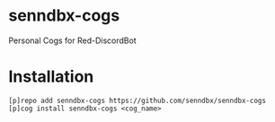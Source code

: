 # senndbx-cogs
Personal Cogs for Red-DiscordBot
# Installation
`[p]repo add senndbx-cogs https://github.com/senndbx/senndbx-cogs`
`[p]cog install senndbx-cogs <cog_name>`